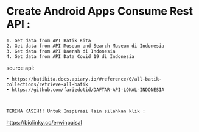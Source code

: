 # Create Android Apps Consume Rest API :

    1. Get data from API Batik Kita 
    2. Get data from API Museum and Search Museum di Indonesia
    3. Get data from API Daerah di Indonesia 
    4. Get data from API Data Covid 19 di Indonesia
    
source api:

    • https://batikita.docs.apiary.io/#reference/0/all-batik-collections/retrieve-all-batik 
    • https://github.com/farizdotid/DAFTAR-API-LOKAL-INDONESIA
    
    
    
    TERIMA KASIH!! Untuk Inspirasi lain silahkan klik : 

https://biolinky.co/erwinpaisal
